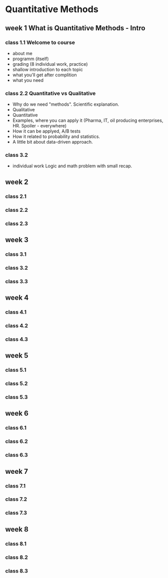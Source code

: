 # Quantitative Methods

## week 1 What is Quantitative Methods - Intro

### class 1.1 Welcome to course
- about me
- programm (itself)
- grading (8 individual work, practice)
- shallow introduction to each topic
- what you'll get after complition
- what you need

### class 2.2 Quantitative vs Qualitative
- Why do we need "methods". Scientific explanation.
- Qualitative
- Quantitative
- Examples, where you can apply it (Pharma, IT, oil producing enterprises, HR. Spoiler - everywhere)
- How it can be applyed, A/B tests 
- How it related to probability and statistics. 
- A little bit about data-driven approach.

### class 3.2
- individual work Logic and math problem with small recap. 

## week 2 

### class 2.1

### class 2.2

### class 2.3

## week 3

### class 3.1

### class 3.2

### class 3.3

## week 4

### class 4.1

### class 4.2

### class 4.3

## week 5

### class 5.1

### class 5.2

### class 5.3

## week 6

### class 6.1

### class 6.2

### class 6.3

## week 7

### class 7.1

### class 7.2

### class 7.3

## week 8

### class 8.1

### class 8.2

### class 8.3
